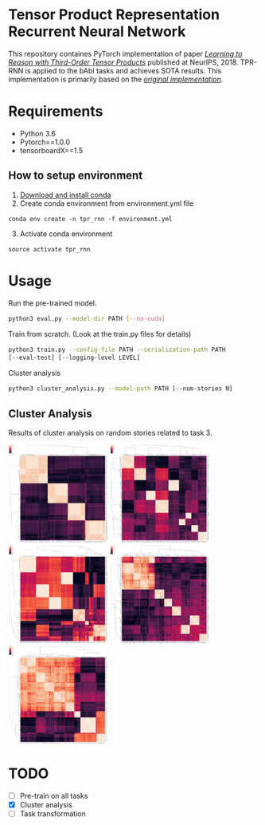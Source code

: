 # Tensor Product Representation Recurrent Neural Network
This repository containes PyTorch implementation of
paper [*Learning to Reason with Third-Order Tensor Products*](https://papers.nips.cc/paper/8203-learning-to-reason-with-third-order-tensor-products)
published at NeurIPS, 2018.
TPR-RNN is applied to the bAbI tasks and achieves SOTA results.
This implementation is primarily based on the [*original
implementation*](https://github.com/ischlag/TPR-RNN).

# Requirements
- Python 3.6
- Pytorch==1.0.0
- tensorboardX==1.5

## How to setup environment
1. [Download and install conda](https://conda.io/docs/user-guide/install/download.html)
2. Create conda environment from environment.yml file
```
conda env create -n tpr_rnn -f environment.yml
```
3. Activate conda environment
```
source activate tpr_rnn
```

# Usage
Run the pre-trained model.
```bash
python3 eval.py --model-dir PATH [--no-cuda]
```

Train from scratch. (Look at the train.py files for details)
```bash
python3 train.py --config-file PATH --serialization-path PATH
[--eval-test] [--logging-level LEVEL]
```

Cluster analysis
```bash
python3 cluster_analysis.py --model-path PATH [--num-stories N]
```

## Cluster Analysis
Results of cluster analysis on random stories related to task 3.

<img src="./imgs/small_plot_e1.png" alt="e1" width="200"/>
<img src="./imgs/small_plot_e2.png" alt="e2" width="200"/>

<img src="./imgs/small_plot_r1.png" alt="r1" width="200"/>
<img src="./imgs/small_plot_r2.png" alt="r2" width="200"/>
<img src="./imgs/small_plot_r3.png" alt="r3" width="200"/>

# TODO
- [ ] Pre-train on all tasks
- [x] Cluster analysis
- [ ] Task transformation
